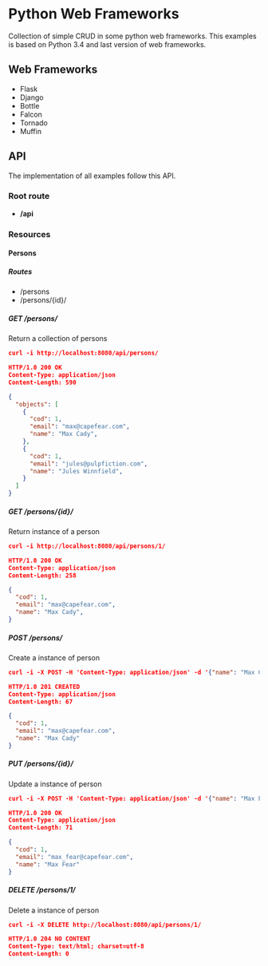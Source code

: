 # Python Web Frameworks
Collection of simple CRUD in some python web frameworks.
This examples is based on Python 3.4 and last version of web frameworks.

## Web Frameworks
* Flask
* Django
* Bottle
* Falcon
* Tornado
* Muffin

## API
The implementation of all examples follow this API.

### Root route
* **/api**

### Resources

#### Persons

##### Routes
* /persons
* /persons/{id}/

##### GET /persons/
Return a collection of persons
```json
curl -i http://localhost:8080/api/persons/

HTTP/1.0 200 OK
Content-Type: application/json
Content-Length: 590

{
  "objects": [
    {
      "cod": 1,
      "email": "max@capefear.com",
      "name": "Max Cady",
    },
    {
      "cod": 1,
      "email": "jules@pulpfiction.com",
      "name": "Jules Winnfield",
    }
  ]
}

```
##### GET /persons/{id}/
Return instance of a person
```json
curl -i http://localhost:8080/api/persons/1/

HTTP/1.0 200 OK
Content-Type: application/json
Content-Length: 258

{
  "cod": 1,
  "email": "max@capefear.com",
  "name": "Max Cady",
}
```

##### POST /persons/
Create a instance of person
```json
curl -i -X POST -H 'Content-Type: application/json' -d '{"name": "Max Cady", "email": "max@capefear.com"}' http://localhost:8080/api/persons/

HTTP/1.0 201 CREATED
Content-Type: application/json
Content-Length: 67

{
  "cod": 1,
  "email": "max@capefear.com",
  "name": "Max Cady"
}
```

##### PUT /persons/{id}/
Update a instance of person
```json
curl -i -X POST -H 'Content-Type: application/json' -d '{"name": "Max Fear", "email": "max_fear@capefear.com"}' http://localhost:8080/api/persons/1/

HTTP/1.0 200 OK
Content-Type: application/json
Content-Length: 71

{
  "cod": 1,
  "email": "max_fear@capefear.com",
  "name": "Max Fear"
}
```

##### DELETE /persons/1/
Delete a instance of person
```json
curl -i -X DELETE http://localhost:8080/api/persons/1/

HTTP/1.0 204 NO CONTENT
Content-Type: text/html; charset=utf-8
Content-Length: 0
```
